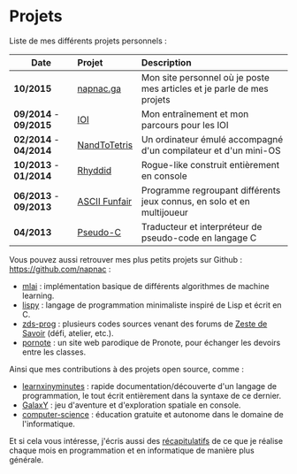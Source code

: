 Projets
=======


Liste de mes différents projets personnels :

| Date                      | Projet                                                        | Description                                                             |
| ------------------------- | :------------------------------------------------------------ | :---------------------------------------------------------------------- |
| **10/2015**               | [napnac.ga](/projets/napnac.html)             | Mon site personnel où je poste mes articles et je parle de mes projets  |
| **09/2014** - **09/2015** | [IOI](/projets/ioi.html)                      | Mon entraînement et mon parcours pour les IOI                           |
| **02/2014** - **04/2014** | [NandToTetris](/projets/nandtotetris.html)    | Un ordinateur émulé accompagné d'un compilateur et d'un mini-OS         |
| **10/2013** - **01/2014** | [Rhyddid](/projets/rhyddid.html)              | Rogue-like construit entièrement en console                             |
| **06/2013** - **09/2013** | [ASCII Funfair](/projets/ascii_funfair.html)  | Programme regroupant différents jeux connus, en solo et en multijoueur  |
| **04/2013**               | [Pseudo-C](/projets/pseudo-c.html)            | Traducteur et interpréteur de pseudo-code en langage C                  |

Vous pouvez aussi retrouver mes plus petits projets sur Github : <https://github.com/napnac> :

- [mlai](https://github.com/napnac/mlai) : implémentation basique de différents algorithmes de machine learning.
- [lispy](https://github.com/napnac/lispy) : langage de programmation minimaliste inspiré de Lisp et écrit en C.
- [zds-prog](https://github.com/napnac/zds-prog) : plusieurs codes sources venant des forums de [Zeste de Savoir](https://zestedesavoir.com/) (défi, atelier, etc.).
- [pornote](https://github.com/napnac/pornote) : un site web parodique de Pronote, pour échanger les devoirs entre les classes.

Ainsi que mes contributions à des projets open source, comme :

- [learnxinyminutes](https://github.com/adambard/learnxinyminutes-docs) : rapide documentation/découverte d'un langage de programmation, le tout écrit entièrement dans la syntaxe de ce dernier.
- [GalaxY](https://github.com/LeBuG63/GalaxY) : jeu d'aventure et d'exploration spatiale en console.
- [computer-science](https://github.com/napnac/computer-science) : éducation gratuite et autonome dans le domaine de l'informatique.

Et si cela vous intéresse, j'écris aussi des [récapitulatifs](/recap.html) de ce que je réalise chaque mois en programmation et en informatique de manière plus générale.
